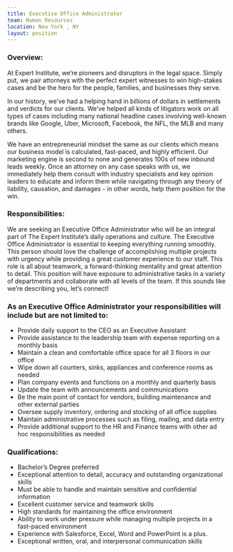 ```yaml
---
title: Executive Office Administrator
team: Human Resources
location: New York , NY
layout: position
---
```


### Overview:

At Expert Institute, we’re pioneers and disruptors in the legal space. Simply put, we pair attorneys with the perfect expert witnesses to win high-stakes cases and be the hero for the people, families, and businesses they serve.

In our history, we’ve had a helping hand in billions of dollars in settlements and verdicts for our clients. We’ve helped all kinds of litigators work on all types of cases including many national headline cases involving well-known brands like Google, Uber, Microsoft, Facebook, the NFL, the MLB and many others.

We have an entrepreneurial mindset the same as our clients which means our business model is calculated, fast-paced, and highly efficient. Our marketing engine is second to none and generates 100s of new inbound leads weekly. Once an attorney on any case speaks with us, we immediately help them consult with industry specialists and key opinion leaders to educate and inform them while navigating through any theory of liability, causation, and damages - in other words, help them position for the win.

### Responsibilities:

We are seeking an Executive Office Administrator who will be an integral part of The Expert Institute’s daily operations and culture. The Executive Office Administrator is essential to keeping everything running smoothly. This person should love the challenge of accomplishing multiple projects with urgency while providing a great customer experience to our staff. This role is all about teamwork, a forward-thinking mentality and great attention to detail. This position will have exposure to administrative tasks in a variety of departments and collaborate with all levels of the team. If this sounds like we’re describing you, let’s connect!

### As an Executive Office Administrator your responsibilities will include but are not limited to: 

- Provide daily support to the CEO as an Executive Assistant 
- Provide assistance to the leadership team with expense reporting on a monthly basis
- Maintain a clean and comfortable office space for all 3 floors in our office 
- Wipe down all counters, sinks, appliances and conference rooms as needed 
- Plan company events and functions on a monthly and quarterly basis 
- Update the team with announcements and communications
- Be the main point of contact for vendors, building maintenance and other external parties
- Oversee supply inventory, ordering and stocking of all office supplies 
- Maintain administrative processes such as filing, mailing, and data entry
- Provide additional support to the HR and Finance teams with other ad hoc responsibilities as needed

### Qualifications:

- Bachelor’s Degree preferred
- Exceptional attention to detail, accuracy and outstanding organizational skills
- Must be able to handle and maintain sensitive and confidential information 
- Excellent customer service and teamwork skills
- High standards for maintaining the office environment 
- Ability to work under pressure while managing multiple projects in a fast-paced environment
- Experience with Salesforce, Excel, Word and PowerPoint is a plus.
- Exceptional written, oral, and interpersonal communication skills